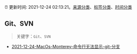 :alarm_clock: 更新时间: 2021-12-24 02:13:21。[来源分类](../README.md)、[标签分类](../TAGS.md)、[时间分类](../TIMELINE.md)

## Git、SVN


> 关键字：`Git`、`SVN`



- [2021-12-24-MacOs-Monterey-命令行无法显示-git-分支](https://www.v2ex.com/t/824149) 